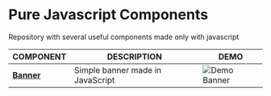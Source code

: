 # Pure Javascript Components
Repository with several useful components made only with javascript



|COMPONENT                          |DESCRIPTION                         |DEMO                         |
|-------------------------------|-----------------------------|-----------------------------|
|[**Banner**](https://github.com/rogeriomattos/pure-javascript-components/tree/master/banner)            |Simple banner made in JavaScript            |![Demo Banner](/banner/demo.gif)            |
